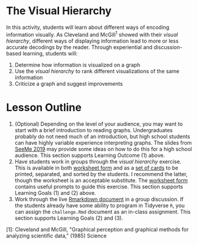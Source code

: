 # The Visual Hierarchy
In this activity, students will learn about different ways of encoding
information visually. As Cleveland and McGill<sup>1</sup> showed with their
*visual hierarchy*, different ways of displaying information lead to more or
less accurate decodings by the reader. Through experiential and discussion-based
learning, students will:

1. Determine how information is visualized on a graph
2. Use the *visual hierarchy* to rank different visualizations of the same
   information
3. Criticize a graph and suggest improvements

# Lesson Outline

1. (Optional) Depending on the level of your audience, you may want to start
   with a brief introduction to reading graphs. Undergraduates probably do not
   need much of an introduction, but high school students can have highly
   variable experience interpreting graphs. The slides from [SeeMe
   2019](../seeme2019/slides/seeme_slides.html) may provide some ideas on how to
   do this for a high school audience. This section supports Learning Outcome
   (1) above.
2. Have students work in groups through the *visual hierarchy* exercise. This is
   available in both [worksheet form](./challenge.md) and as a [set of
   cards](./grid.pdf) to be printed, separated, and sorted by the students. I
   recommend the latter, though the worksheet is an acceptable substitute. The
   [worksheet form](./challenge.md) contains useful prompts to guide this
   exercise. This section supports Learning Goals (1) and (2) above.
3. Work through the live [Rmarkdown document](../improve_vis/master.Rmd) in a
   group discussion. If the students already have some ability to program in
   Tidyverse `R`, you can assign the `challenge.Rmd` document as an in-class
   assignment. This section supports Learning Goals (2) and (3).

[1]: Cleveland and McGill, "Graphical perception and graphical methods for analyzing scientific data," (1985) Science
